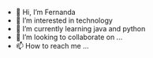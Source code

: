 - 👋 Hi, I’m Fernanda
- 👀 I’m interested in technology 
- 🌱 I’m currently learning java and python
- 💞️ I’m looking to collaborate on ...
- 📫 How to reach me ...

<!---
Feranjos/Feranjos is a ✨ special ✨ repository because its `README.md` (this file) appears on your GitHub profile.
You can click the Preview link to take a look at your changes.
--->
